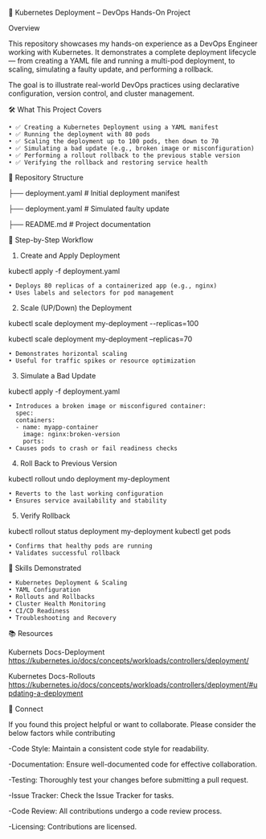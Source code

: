 🚀 Kubernetes Deployment – DevOps Hands-On Project

Overview

This repository showcases my hands-on experience as a DevOps Engineer working with Kubernetes. It demonstrates a complete deployment lifecycle — from creating a YAML file and running a multi-pod deployment, to scaling, simulating a faulty update, and performing a rollback.

The goal is to illustrate real-world DevOps practices using declarative configuration, version control, and cluster management.

🛠️ What This Project Covers

    • ✅ Creating a Kubernetes Deployment using a YAML manifest
    • ✅ Running the deployment with 80 pods
    • ✅ Scaling the deployment up to 100 pods, then down to 70
    • ✅ Simulating a bad update (e.g., broken image or misconfiguration)
    • ✅ Performing a rollout rollback to the previous stable version
    • ✅ Verifying the rollback and restoring service health
    
📁 Repository Structure

├── deployment.yaml          # Initial deployment manifest

├── deployment.yaml          # Simulated faulty update

├── README.md                # Project documentation

🧪 Step-by-Step Workflow

1. Create and Apply Deployment
   
kubectl apply -f deployment.yaml

    • Deploys 80 replicas of a containerized app (e.g., nginx)
    • Uses labels and selectors for pod management
      

2. Scale (UP/Down) the Deployment
   
kubectl scale deployment my-deployment --replicas=100

kubectl scale deployment my-deployment –replicas=70

    • Demonstrates horizontal scaling
    • Useful for traffic spikes or resource optimization

3. Simulate a Bad Update
   
kubectl apply -f deployment.yaml

    • Introduces a broken image or misconfigured container:
      spec:
      containers:
      - name: myapp-container
        image: nginx:broken-version
        ports:
    • Causes pods to crash or fail readiness checks
    
4. Roll Back to Previous Version
   
kubectl rollout undo deployment my-deployment

    • Reverts to the last working configuration
    • Ensures service availability and stability

5. Verify Rollback

kubectl rollout status deployment my-deployment
kubectl get pods

    • Confirms that healthy pods are running
    • Validates successful rollback


🎯 Skills Demonstrated

    • Kubernetes Deployment & Scaling
    • YAML Configuration
    • Rollouts and Rollbacks
    • Cluster Health Monitoring
    • CI/CD Readiness
    • Troubleshooting and Recovery
    
📚 Resources
  
Kubernets Docs-Deployment 
https://kubernetes.io/docs/concepts/workloads/controllers/deployment/

Kubernetes Docs-Rollouts
https://kubernetes.io/docs/concepts/workloads/controllers/deployment/#updating-a-deployment



🤝 Connect


If you found this project helpful or want to collaborate. Please consider the below factors while contributing

-Code Style:
Maintain a consistent code style for readability.

-Documentation:
Ensure well-documented code for effective collaboration.

-Testing:
Thoroughly test your changes before submitting a pull request.

-Issue Tracker:
Check the Issue Tracker for tasks.

-Code Review:
All contributions undergo a code review process.

-Licensing:
Contributions are licensed.
